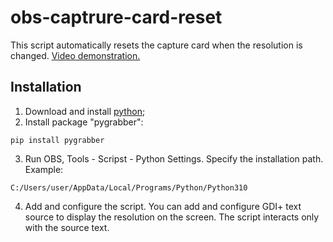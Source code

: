 # obs-captrure-card-reset
This script automatically resets the capture card when the resolution is changed.
[Video demonstration.](https://www.youtube.com/watch?v=VgwOHDZtF7Y)
## Installation
1. Download and install [python](https://www.python.org/downloads/);
2. Install package "pygrabber":
```
pip install pygrabber
```
3. Run OBS, Tools - Scripst - Python Settings. Specify the installation path. Example:
```
C:/Users/user/AppData/Local/Programs/Python/Python310
```
4. Add and configure the script. You can add and configure GDI+ text source to display the resolution on the screen. The script interacts only with the source text.